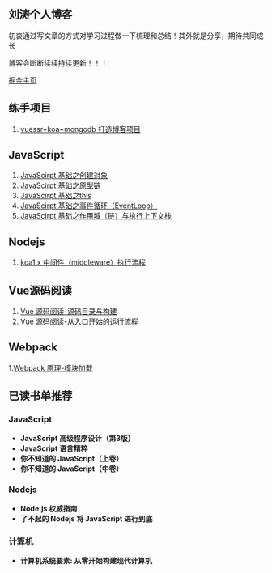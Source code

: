 ## 刘涛个人博客
初衷通过写文章的方式对学习过程做一下梳理和总结！其外就是分享，期待共同成长

博客会断断续续持续更新！！！

[掘金主页](https://juejin.cn/user/1943592290229719/posts)

## 练手项目
1. [vuessr+koa+mongodb 打造博客项目](https://github.com/liutao2428118/blogs)

## JavaScript
1. [JavaScirpt 基础之创建对象](https://juejin.cn/post/6903403553046396935)
2. [JavaScirpt 基础之原型链](https://juejin.cn/post/6902334025248178189)
3. [JavaScirpt 基础之this](https://juejin.cn/post/6909340268646891533)
4. [JavaScirpt 基础之事件循环（EventLoop）](https://juejin.cn/post/6898975636035993607)
5. [JavaScirpt 基础之作用域（链）与执行上下文栈](https://juejin.cn/post/6911886461348347917)

## Nodejs
1. [koa1.x 中间件（middleware）执行流程](https://juejin.cn/post/6898331270300991496)

## Vue源码阅读
1. [Vue 源码阅读-源码目录与构建](https://juejin.cn/post/6909382983283982343)
2. [Vue 源码阅读-从入口开始的运行流程](https://juejin.cn/post/6909766010204700679)

## Webpack
1.[Webpack 原理-模块加载](https://juejin.cn/post/7021802706901663757)

## 已读书单推荐
### JavaScript
* **JavaScript 高级程序设计（第3版）**
* **JavaScript 语言精粹**
* **你不知道的 JavaScript（上卷）**
* **你不知道的 JavaScript（中卷）**

### Nodejs
* **Node.js 权威指南**
* **了不起的 Nodejs 将 JavaScript 进行到底**

### 计算机
* **计算机系统要素: 从零开始构建现代计算机**
